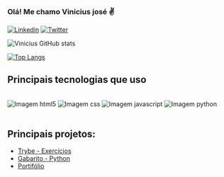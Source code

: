 ### Olá! Me chamo Vinicius josé ✌️


[![Linkedin](https://img.shields.io/badge/LinkedIn-0077B5?style=for-the-badge&logo=linkedin&logoColor=white)](https://www.linkedin.com/in/vinicius-jos%C3%A9-b5699a207/)
[![Twitter](https://img.shields.io/badge/Twitter-1DA1F2?style=for-the-badge&logo=twitter&logoColor=white)](https://twitter.com/@viniciusgit)

![Vinicius GitHub stats](https://github-readme-stats.vercel.app/api?username=viniciusjosedev&show_icons=true&theme=highcontrast)

[![Top Langs](https://github-readme-stats.vercel.app/api/top-langs/?username=viniciusjosedev&layout=compact)](https://github.com/anuraghazra/github-readme-stats)

## Principais tecnologias que uso

<div style="display: inline_block"><br>
	<img alt='Imagem html5' src='https://img.shields.io/badge/HTML5-E34F26?style=for-the-badge&logo=html5&logoColor=white'>
	<img alt='Imagem css' src='https://img.shields.io/badge/CSS3-1572B6?style=for-the-badge&logo=css3&logoColor=white'>
	<img alt='Imagem javascript' src='https://img.shields.io/badge/JavaScript-F7DF1E?style=for-the-badge&logo=javascript&logoColor=black'>
	<img alt='Imagem python' src='https://img.shields.io/badge/Python-14354C?style=for-the-badge&logo=python&logoColor=white'>

</div><br>

## Principais projetos:

<div>
	<ul>
		<li><a href="https://github.com/viniciusjosedev/trybe-exercicios" target='_blank'>Trybe - Exercícios</a></li>
		<li><a href="https://github.com/viniciusjosedev/Exercicios-Python" target='_blank'>Gabarito - Python</a></li>
		<li><a href="https://github.com/viniciusjosedev/viniciusjosedev.github.io" target='_blank'>Portifólio</a></li>
	</ul>
</div>




